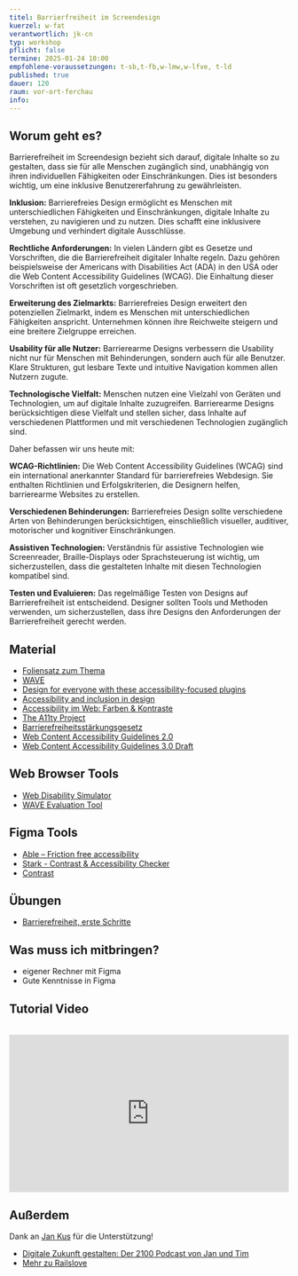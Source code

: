 ```yaml
---
titel: Barrierfreiheit im Screendesign
kuerzel: w-fat
verantwortlich: jk-cn
typ: workshop
pflicht: false
termine: 2025-01-24 10:00
empfohlene-voraussetzungen: t-sb,t-fb,w-lmw,w-lfve, t-ld
published: true
dauer: 120
raum: vor-ort-ferchau
info: 
---
```



## Worum geht es?

Barrierefreiheit im Screendesign bezieht sich darauf, digitale Inhalte so zu gestalten, dass sie für alle Menschen zugänglich sind, unabhängig von ihren individuellen Fähigkeiten oder Einschränkungen. Dies ist besonders wichtig, um eine inklusive Benutzererfahrung zu gewährleisten. 

**Inklusion:** Barrierefreies Design ermöglicht es Menschen mit unterschiedlichen Fähigkeiten und Einschränkungen, digitale Inhalte zu verstehen, zu navigieren und zu nutzen. Dies schafft eine inklusivere Umgebung und verhindert digitale Ausschlüsse.

**Rechtliche Anforderungen:** In vielen Ländern gibt es Gesetze und Vorschriften, die die Barrierefreiheit digitaler Inhalte regeln. Dazu gehören beispielsweise der Americans with Disabilities Act (ADA) in den USA oder die Web Content Accessibility Guidelines (WCAG). Die Einhaltung dieser Vorschriften ist oft gesetzlich vorgeschrieben.

**Erweiterung des Zielmarkts:** Barrierefreies Design erweitert den potenziellen Zielmarkt, indem es Menschen mit unterschiedlichen Fähigkeiten anspricht. Unternehmen können ihre Reichweite steigern und eine breitere Zielgruppe erreichen.

**Usability für alle Nutzer:** Barrierearme Designs verbessern die Usability nicht nur für Menschen mit Behinderungen, sondern auch für alle Benutzer. Klare Strukturen, gut lesbare Texte und intuitive Navigation kommen allen Nutzern zugute.

**Technologische Vielfalt:** Menschen nutzen eine Vielzahl von Geräten und Technologien, um auf digitale Inhalte zuzugreifen. Barrierearme Designs berücksichtigen diese Vielfalt und stellen sicher, dass Inhalte auf verschiedenen Plattformen und mit verschiedenen Technologien zugänglich sind.

Daher befassen wir uns heute mit:

**WCAG-Richtlinien:** Die Web Content Accessibility Guidelines (WCAG) sind ein international anerkannter Standard für barrierefreies Webdesign. Sie enthalten Richtlinien und Erfolgskriterien, die Designern helfen, barrierearme Websites zu erstellen.

**Verschiedenen Behinderungen:** Barrierefreies Design sollte verschiedene Arten von Behinderungen berücksichtigen, einschließlich visueller, auditiver, motorischer und kognitiver Einschränkungen.

**Assistiven Technologien:** Verständnis für assistive Technologien wie Screenreader, Braille-Displays oder Sprachsteuerung ist wichtig, um sicherzustellen, dass die gestalteten Inhalte mit diesen Technologien kompatibel sind.

**Testen und Evaluieren:** Das regelmäßige Testen von Designs auf Barrierefreiheit ist entscheidend. Designer sollten Tools und Methoden verwenden, um sicherzustellen, dass ihre Designs den Anforderungen der Barrierefreiheit gerecht werden.



## Material
- [Foliensatz zum Thema](/mi-bachelor-screendesign/download/workshops/barrierefreiheit/learning-nuggets-railslove.pdf)
- [WAVE](https://wave.webaim.org/)
- [Design for everyone with these accessibility-focused plugins](https://www.figma.com/blog/design-for-everyone-with-these-accessibility-focused-plugins/)
- [Accessibility and inclusion in design](https://www.figma.com/resource-library/creating-accessible-and-inclusive-design/?fuid=363042135887205264)
- [Accessibility im Web: Farben & Kontraste](https://railslove.com/stories/accessibility-im-web-farben-kontraste/)
- [The A11ty Project](https://www.a11yproject.com)
- [Barrierefreiheitsstärkungsgesetz](https://www.bmas.de/DE/Service/Gesetze-und-Gesetzesvorhaben/barrierefreiheitsstaerkungsgesetz.html)
- [Web Content Accessibility Guidelines 2.0](https://www.w3.org/WAI/standards-guidelines/wcag/)
- [Web Content Accessibility Guidelines 3.0 Draft](https://www.w3.org/WAI/standards-guidelines/wcag/wcag3-intro/)

## Web Browser Tools
- [Web Disability Simulator](https://chromewebstore.google.com/detail/web-disability-simulator/olioanlbgbpmdlgjnnampnnlohigkjla)
- [WAVE Evaluation Tool](https://chromewebstore.google.com/detail/wave-evaluation-tool/jbbplnpkjmmeebjpijfedlgcdilocofh)

## Figma Tools
- [Able – Friction free accessibility](https://www.figma.com/community/plugin/734693888346260052/able-friction-free-accessibility)
- [Stark - Contrast & Accessibility Checker](https://www.figma.com/community/plugin/732603254453395948/stark-contrast-accessibility-checker)
- [Contrast](https://www.figma.com/community/plugin/748533339900865323/contrast)

## Übungen
- [Barrierefreiheit, erste Schritte](/mi-bachelor-screendesign/assignments/barrierefreiheit-2025/)

## Was muss ich mitbringen?
- eigener Rechner mit Figma
- Gute Kenntnisse in Figma

## Tutorial Video

<br>
<iframe style="width:100%; aspect-ratio: 16/9" src="https://www.youtube.com/embed/2wUP4cm38ec?si=9gEmU66s5iSDtgi7" title="YouTube video player" frameborder="0" allow="accelerometer; autoplay; clipboard-write; encrypted-media; gyroscope; picture-in-picture; web-share" referrerpolicy="strict-origin-when-cross-origin" allowfullscreen></iframe>

## Außerdem

Dank an [Jan Kus](https://jankus.name) für die Unterstützung!

- [Digitale Zukunft gestalten: Der 2100 Podcast von Jan und Tim](https://open.spotify.com/show/7b2qaXZ2jmGdyjDxERzzmZ?si=7b1f4529b4bb48de)
- [Mehr zu Railslove](https://railslove.com)




